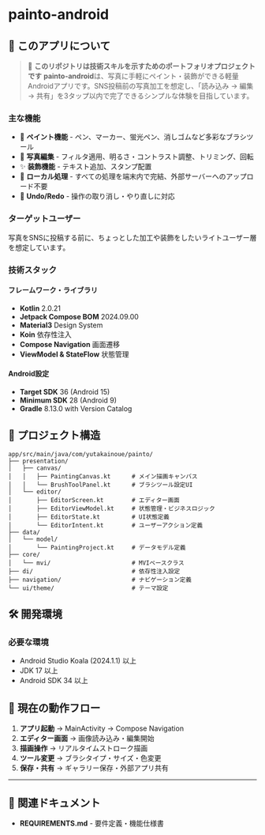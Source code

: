 # painto-android

## 📖 このアプリについて

> 📌 **このリポジトリは技術スキルを示すためのポートフォリオプロジェクトです**
**painto-android**は、写真に手軽にペイント・装飾ができる軽量Androidアプリです。SNS投稿前の写真加工を想定し、「読み込み → 編集 → 共有」を3タップ以内で完了できるシンプルな体験を目指しています。

### 主な機能
- 🎨 **ペイント機能** - ペン、マーカー、蛍光ペン、消しゴムなど多彩なブラシツール
- 📸 **写真編集** - フィルタ適用、明るさ・コントラスト調整、トリミング、回転
- ✨ **装飾機能** - テキスト追加、スタンプ配置
- 💾 **ローカル処理** - すべての処理を端末内で完結、外部サーバーへのアップロード不要
- 🔄 **Undo/Redo** - 操作の取り消し・やり直しに対応

### ターゲットユーザー
写真をSNSに投稿する前に、ちょっとした加工や装飾をしたいライトユーザー層を想定しています。

### 技術スタック

#### フレームワーク・ライブラリ
- **Kotlin** 2.0.21
- **Jetpack Compose BOM** 2024.09.00
- **Material3** Design System
- **Koin** 依存性注入
- **Compose Navigation** 画面遷移
- **ViewModel & StateFlow** 状態管理

#### Android設定
- **Target SDK** 36 (Android 15)
- **Minimum SDK** 28 (Android 9)
- **Gradle** 8.13.0 with Version Catalog

## 📁 プロジェクト構造

```
app/src/main/java/com/yutakainoue/painto/
├── presentation/
│   ├── canvas/
│   │   ├── PaintingCanvas.kt      # メイン描画キャンバス
│   │   └── BrushToolPanel.kt      # ブラシツール設定UI
│   └── editor/
│       ├── EditorScreen.kt        # エディター画面
│       ├── EditorViewModel.kt     # 状態管理・ビジネスロジック
│       ├── EditorState.kt         # UI状態定義
│       └── EditorIntent.kt        # ユーザーアクション定義
├── data/
│   └── model/
│       └── PaintingProject.kt     # データモデル定義
├── core/
│   └── mvi/                       # MVIベースクラス
├── di/                            # 依存性注入設定
├── navigation/                    # ナビゲーション定義
└── ui/theme/                      # テーマ設定
```

## 🛠 開発環境

### 必要な環境
- Android Studio Koala (2024.1.1) 以上
- JDK 17 以上
- Android SDK 34 以上

## 🔄 現在の動作フロー

1. **アプリ起動** → MainActivity → Compose Navigation
2. **エディター画面** → 画像読み込み・編集開始
3. **描画操作** → リアルタイムストローク描画
4. **ツール変更** → ブラシタイプ・サイズ・色変更
5. **保存・共有** → ギャラリー保存・外部アプリ共有
---

## 📄 関連ドキュメント
- **REQUIREMENTS.md** - 要件定義・機能仕様書
